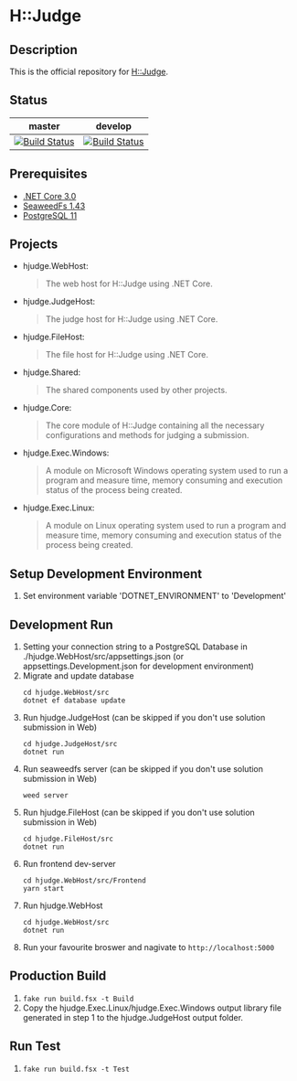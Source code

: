 # H::Judge

## Description
This is the official repository for [H::Judge](https://hjudge.com).

## Status
| master | develop |
| ------ | ------- |
| [![Build Status](https://dev.azure.com/hez2010/H-Judge/_apis/build/status/hez2010.H-Judge?branchName=master)](https://dev.azure.com/hez2010/H-Judge/_build/latest?definitionId=10&branchName=master) | [![Build Status](https://dev.azure.com/hez2010/H-Judge/_apis/build/status/hez2010.H-Judge?branchName=develop)](https://dev.azure.com/hez2010/H-Judge/_build/latest?definitionId=10&branchName=develop) |

## Prerequisites
- [.NET Core 3.0](https://www.microsoft.com/net/)
- [SeaweedFs 1.43](https://github.com/chrislusf/seaweedfs/)
- [PostgreSQL 11](https://www.postgresql.org/)

## Projects
- hjudge.WebHost:
    > The web host for H::Judge using .NET Core. 
- hjudge.JudgeHost:
    > The judge host for H::Judge using .NET Core. 
- hjudge.FileHost:
    > The file host for H::Judge using .NET Core. 
- hjudge.Shared:
    > The shared components used by other projects. 
- hjudge.Core:
    > The core module of H::Judge containing all the necessary configurations and methods for judging a submission. 
- hjudge.Exec.Windows:
    > A module on Microsoft Windows operating system used to run a program and measure time, memory consuming and execution status of the process being created. 
- hjudge.Exec.Linux:
    > A module on Linux operating system used to run a program and measure time, memory consuming and execution status of the process being created. 

## Setup Development Environment
1. Set environment variable 'DOTNET_ENVIRONMENT' to 'Development'

## Development Run
1. Setting your connection string to a PostgreSQL Database in ./hjudge.WebHost/src/appsettings.json (or appsettings.Development.json for development environment)
2. Migrate and update database
    ```
    cd hjudge.WebHost/src
    dotnet ef database update
    ```
3. Run hjudge.JudgeHost (can be skipped if you don't use solution submission in Web)
    ```
    cd hjudge.JudgeHost/src
    dotnet run
    ```
4. Run seaweedfs server (can be skipped if you don't use solution submission in Web)
    ```
    weed server
    ```
5. Run hjudge.FileHost (can be skipped if you don't use solution submission in Web)
    ```
    cd hjudge.FileHost/src
    dotnet run
    ```
6. Run frontend dev-server
    ```
    cd hjudge.WebHost/src/Frontend
    yarn start
    ```
7. Run hjudge.WebHost
    ```
    cd hjudge.WebHost/src
    dotnet run
    ```
8. Run your favourite broswer and nagivate to `http://localhost:5000`

## Production Build
1. `fake run build.fsx -t Build`
2. Copy the hjudge.Exec.Linux/hjudge.Exec.Windows output library file generated in step 1 to the hjudge.JudgeHost output folder.

## Run Test
1. `fake run build.fsx -t Test`